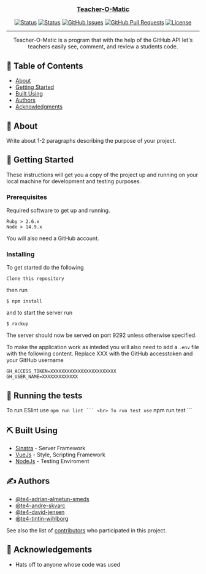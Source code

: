 <p align="center">
  <a href="" rel="noopener">
 <!-- <img width=200px height=200px src="https://i.imgur.com/6wj0hh6.jpg" alt="Project logo"></a> -->
</p>

<h3 align="center">Teacher-O-Matic</h3>

<div align="center">

[![Status](https://img.shields.io/github/workflow/status/itggot-TE4/Fire-experts/tests/master?label=Tests%20Master&style=for-the-badge&branch=dev)]()
[![Status](https://img.shields.io/github/workflow/status/itggot-TE4/Fire-experts/tests/dev?label=Tests%20Dev&style=for-the-badge&branch=master)]()
[![GitHub Issues](https://img.shields.io/github/issues/itggot-TE4/Fire-experts.svg?style=for-the-badge)](https://github.com/itggot-TE4/Fire-experts/issues)
[![GitHub Pull Requests](https://img.shields.io/github/issues-pr/itggot-TE4/Fire-experts.svg?style=for-the-badge)](https://github.com/itggot-TE4/Fire-experts/pulls)
[![License](https://img.shields.io/badge/license-MIT-blue.svg?style=for-the-badge)](/LICENSE)

</div>

---

<p align="center"> Teacher-O-Matic is a program that with the help of the GitHub API let's teachers easily see, comment, and review a students code.
    <br> 
</p>

## 📝 Table of Contents

- [About](#about)
- [Getting Started](#getting_started)
- [Built Using](#built_using)
- [Authors](#authors)
- [Acknowledgments](#acknowledgement)

## 🧐 About <a name = "about"></a>

Write about 1-2 paragraphs describing the purpose of your project.

## 🏁 Getting Started <a name = "getting_started"></a>

These instructions will get you a copy of the project up and running on your local machine for development and testing purposes.

### Prerequisites

Required software to get up and running.

```
Ruby > 2.6.x
Node > 14.9.x
```

You will also need a GitHub account.

### Installing

To get started do the following

```
Clone this repository
```

then run

```
$ npm install
```

and to start the server run 

```
$ rackup
```

The server should now be served on port 9292 unless otherwise specified.

To make the application work as inteded you will also need to add a ```.env``` file with the following content.
Replace XXX with the GitHub accesstoken and your GitHub username

```
GH_ACCESS_TOKEN=XXXXXXXXXXXXXXXXXXXXXXXX
GH_USER_NAME=XXXXXXXXXXXXX
```

## 🔧 Running the tests <a name = "tests"></a>

To run ESlint use ```` npm run lint ``` <br>
To run test use ```` npm run test ```

## ⛏️ Built Using <a name = "built_using"></a>

- [Sinatra](http://sinatrarb.com/) - Server Framework
- [VueJs](https://materializecss.com/) - Style, Scripting Framework
- [NodeJs](https://nodejs.org/en/) - Testing Enviroment

## ✍️ Authors <a name = "authors"></a>

- [@te4-adrian-almetun-smeds](https://github.com/te4-adrian-almetun-smeds)
- [@te4-andre-skvarc](https://github.com/te4-andre-skvarc)
- [@te4-david-jensen](https://github.com/te4-david-jensen)
- [@te4-tintin-wihlborg](https://github.com/te4-tintin-wihlborg)

See also the list of [contributors](https://github.com/kylelobo/The-Documentation-Compendium/contributors) who participated in this project.

## 🎉 Acknowledgements <a name = "acknowledgement"></a>

- Hats off to anyone whose code was used
